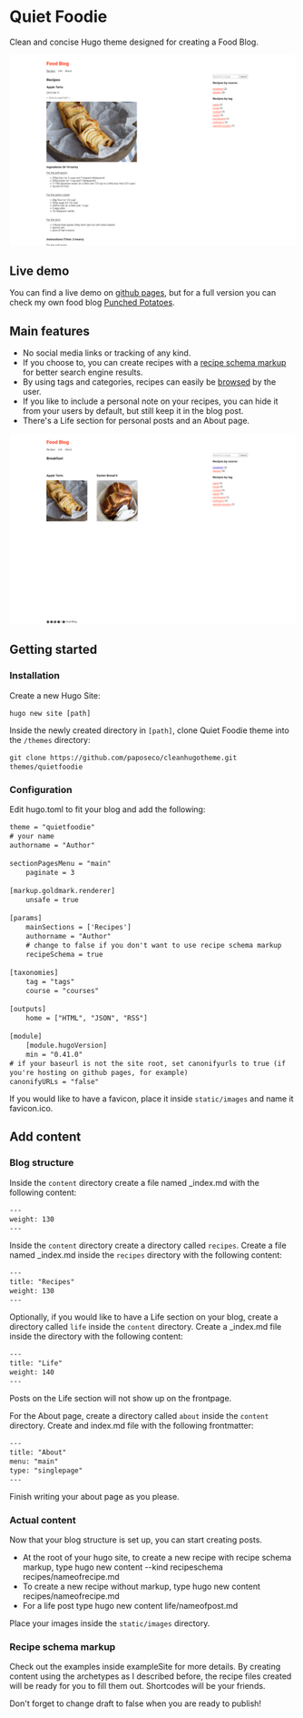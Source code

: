 # Quiet Foodie

Clean and concise Hugo theme designed for creating a Food Blog. 

![screenshot](images/screenshot.png)

## Live demo

You can find a live demo on [github pages](https://paposeco.github.io/cleanhugotheme/), but for a full version you can check my own food blog [Punched Potatoes](https://punchedpotatoes.com).

## Main features

- No social media links or tracking of any kind. 
- If you choose to, you can create recipes with a [recipe schema markup](https://schema.org/Recipe) for better search engine results.
- By using tags and categories, recipes can easily be [browsed](https://www.punchedpotatoes.com/tags/special-occasion/) by the user.
- If you like to include a personal note on your recipes, you can hide it from your users by default, but still keep it in the blog post. 
- There's a Life section for personal posts and an About page.

![screenshot2](images/screenshot2.png)

## Getting started

### Installation

Create a new Hugo Site:

    hugo new site [path]

Inside the newly created directory in `[path]`, clone Quiet Foodie theme into the `/themes` directory:

    git clone https://github.com/paposeco/cleanhugotheme.git themes/quietfoodie

### Configuration

Edit hugo.toml to fit your blog and add the following:

    theme = "quietfoodie"
    # your name
    authorname = "Author"
    
    sectionPagesMenu = "main"
        paginate = 3

    [markup.goldmark.renderer]
        unsafe = true

    [params]
        mainSections = ['Recipes']
        authorname = "Author"
        # change to false if you don't want to use recipe schema markup
        recipeSchema = true

    [taxonomies]
        tag = "tags"
        course = "courses"

    [outputs]
        home = ["HTML", "JSON", "RSS"]

    [module]
        [module.hugoVersion]
        min = "0.41.0"
    # if your baseurl is not the site root, set canonifyurls to true (if you're hosting on github pages, for example)
    canonifyURLs = "false"

If you would like to have a favicon, place it inside `static/images` and name it favicon.ico.

## Add content

### Blog structure

Inside the `content` directory create a file named _index.md with the following content:

    ---
    weight: 130
    --- 

Inside the `content` directory create a directory called `recipes`. Create a file named _index.md inside the `recipes` directory with the following content:

    ---
    title: "Recipes"
    weight: 130
    ---

Optionally, if you would like to have a Life section on your blog, create a directory called `life` inside the `content` directory. Create a _index.md file inside the directory with the following content: 

    ---
    title: "Life"
    weight: 140
    ---

Posts on the Life section will not show up on the frontpage.

For the About page, create a directory called `about` inside the `content` directory. Create and index.md file with the following frontmatter:

    ---
    title: "About"
    menu: "main"
    type: "singlepage"
    ---

Finish writing your about page as you please.

### Actual content

Now that your blog structure is set up, you can start creating posts. 
- At the root of your hugo site, to create a new recipe with recipe schema markup, type 
    hugo new content --kind recipeschema recipes/nameofrecipe.md
- To create a new recipe without markup, type
    hugo new content recipes/nameofrecipe.md
- For a life post type
    hugo new content life/nameofpost.md

Place your images inside the `static/images` directory.

### Recipe schema markup

Check out the examples inside exampleSite for more details. By creating content using the archetypes as I described before, the recipe files created will be ready for you to fill them out. Shortcodes will be your friends.

 Don't forget to change draft to false when you are ready to publish!

